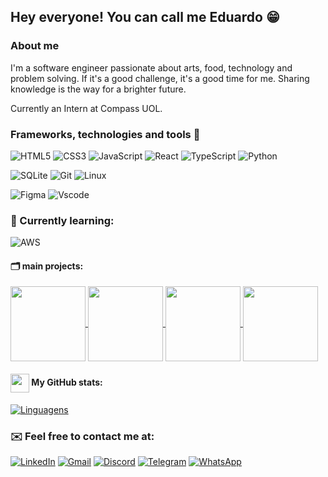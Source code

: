 ## Hey everyone! You can call me Eduardo 😁

### About me

I'm a software engineer passionate about arts, food, technology and problem solving. If it's a good challenge, it's a good time for me. Sharing knowledge is the way for a brighter future.

Currently an Intern at Compass UOL.



<div style="width: max-content;">

### Frameworks, technologies and tools 🔧

![HTML5](https://img.shields.io/badge/HTML5-E34F26?style=for-the-badge&logo=html5&logoColor=white) 
![CSS3](https://img.shields.io/badge/CSS3-1572B6?style=for-the-badge&logo=css3&logoColor=white) 
![JavaScript](https://img.shields.io/badge/JavaScript-F7DF1E?style=for-the-badge&logo=javascript&logoColor=black) 
![React](https://img.shields.io/badge/React-20232A?style=for-the-badge&logo=react&logoColor=61DAFB)
![TypeScript](https://img.shields.io/badge/TypeScript-007ACC?style=for-the-badge&logo=typescript&logoColor=white) 
![Python](https://img.shields.io/badge/python-3670A0?style=for-the-badge&logo=python&logoColor=ffdd54)

![SQLite](https://img.shields.io/badge/SQLite-000?style=for-the-badge&logo=sqlite&logoColor=07405E) 
![Git](https://img.shields.io/badge/GIT-E44C30?style=for-the-badge&logo=git&logoColor=white) 
![Linux](https://img.shields.io/badge/Linux-000?style=for-the-badge&logo=linux&logoColor=FCC624) 

![Figma](https://img.shields.io/badge/Figma-696969?style=for-the-badge&logo=figma&logoColor=figma) 
![Vscode](https://img.shields.io/badge/Vscode-007ACC?style=for-the-badge&logo=visual-studio-code&logoColor=white) 


### 🌱 Currently learning:
![AWS](https://img.shields.io/badge/AWS-000.svg?style=for-the-badge&logo=amazon-aws&logoColor=white) 

#### 🗂️ main projects:
<a href="https://github.com/amandazzoc/Processamento-notas-fiscais-llm">
  <img align="center" height="120px" src="https://github-readme-stats.vercel.app/api/pin/?username=amandazzoc&repo=Processamento-notas-fiscais-llm&&theme=dark" />
</a>
<a href="https://github.com/munizeduardo/Ignite-Shop">
  <img align="center" height="120px" src="https://github-readme-stats.vercel.app/api/pin/?username=munizeduardo&repo=Ignite-Shop&&theme=dark" />
</a>
<a href="https://github.com/munizeduardo/Coffee-Delivery">
  <img align="center" height="120px" src="https://github-readme-stats.vercel.app/api/pin/?username=munizeduardo&repo=Coffee-Delivery&&theme=dark" />
</a>
<a href="https://github.com/munizeduardo/Ignite-UI">
  <img align="center" height="120px" src="https://github-readme-stats.vercel.app/api/pin/?username=munizeduardo&repo=Ignite-UI&&theme=dark" />
</a>

#### <img src="https://github.githubassets.com/images/modules/logos_page/GitHub-Mark.png" width="30" style="vertical-align: middle;"> My GitHub stats: 
[![Linguagens](https://github-readme-stats.vercel.app/api/top-langs/?username=munizeduardo&layout=compact&&theme=dark)](https://github.com/munizeduardo?tab=repositories)

### ✉️ Feel free to contact me at:

[![LinkedIn](https://img.shields.io/badge/LinkedIn-0077B5?style=for-the-badge&logo=linkedin&logoColor=white)](https://www.linkedin.com/in/munizeduardo1/) 
 [![Gmail](https://img.shields.io/badge/Gmail-333333?style=for-the-badge&logo=gmail&logoColor=red)](mailto:munizeduardodev@gmail.com) 
[![Discord](https://img.shields.io/badge/Discord-7289DA?style=for-the-badge&logo=discord&logoColor=white)](https://discord.com/channels/@dueu./)
 [![Telegram](https://img.shields.io/badge/Telegram-000?style=for-the-badge&logo=telegram&logoColor=2CA5E0)](https://t.me/doardomuniz) 
 [![WhatsApp](https://img.shields.io/badge/WhatsApp-25D366?style=for-the-badge&logo=whatsapp&logoColor=white)](https://wa.me/5571997243696)

#
